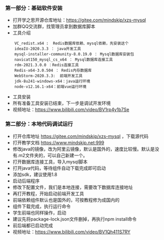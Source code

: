 ### 第一部分：基础软件安装

* 打开学之思开源仓库地址：<https://gitee.com/mindskip/xzs-mysql>
* 加群QQ交流群，找管理员拿到数据库脚本
* 工具介绍

```软件简介
    VC_redist.x64 :  Redis数据库依赖、mysql依赖，先安装这个
    ideaIU-2020.3.3 ： java开发工具
    mysql-installer-community-8.0.19.0 ： Mysql数据库安装包
    navicat150_mysql_cs_x64 ： Mysql数据库连接工具
    rdm-2021.3.0.0 ：Redis连接工具
    Redis-x64-3.0.504 ： Redis内存数据库
    WebStorm-2020.3.3:  前端开发工具
    jdk-8u241-windows-x64：java运行环境
    node-v12.16.1-x64：前端vue运行环境
```

* 工具安装
* 所有准备工具安装已结束，下一步是调试开发环境
* 视频地址：<https://www.bilibili.com/video/BV1rp4y1b7Se>


### 第二部分：本地代码调试运行

* 打开仓库地址 <https://gitee.com/mindskip/xzs-mysql> ，下载源代码
* 打开教学文档 <https://www.mindskip.net:999>
* 修改java的镜像，改为阿里云镜像，默认是国外的，速度比较慢。默认是没有.m2文件夹的，可以自己新建一个。
* 打开数据库连接工具，导入mysql脚本
* 打开java代码，等待组件自动下载完成即可启动
* 添加sdk，建议使用1.8
* 启动后端程序
* 修改下配置文件，我们是本地连接，需要改下数据库连接地址
* 再打开教程，开始启动前端开发工具
* 前端依赖组件默认也是国外的，可按教程修为成国内的
* 组件下载完成，执行运行命令
* 学生前端也同样操作，启动
* 建议先将package-lock.json文件删掉，再执行npm install命令
* 前后端都已启动完成
* 视频地址：<https://www.bilibili.com/video/BV1Qh411S7RY>